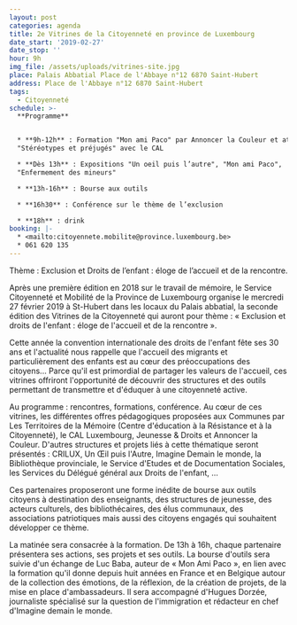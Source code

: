 ```yaml
---
layout: post
categories: agenda
title: 2e Vitrines de la Citoyenneté en province de Luxembourg
date_start: '2019-02-27'
date_stop: ''
hour: 9h
img_file: /assets/uploads/vitrines-site.jpg
place: Palais Abbatial Place de l'Abbaye n°12 6870 Saint-Hubert
address: Place de l'Abbaye n°12 6870 Saint-Hubert
tags:
  - Citoyenneté
schedule: >-
  **Programme**


  * **9h-12h** : Formation "Mon ami Paco" par Annoncer la Couleur et atelier
  "Stéréotypes et préjugés" avec le CAL

  * **Dès 13h** : Expositions "Un oeil puis l’autre", "Mon ami Paco",
  "Enfermement des mineurs"

  * **13h-16h** : Bourse aux outils

  * **16h30** : Conférence sur le thème de l’exclusion

  * **18h** : drink
booking: |-
  * <mailto:citoyennete.mobilite@province.luxembourg.be>
  * 061 620 135
---
```

Thème : Exclusion et Droits de l’enfant : éloge de l’accueil et de la rencontre.

Après une première édition en 2018 sur le travail de mémoire, le Service Citoyenneté et Mobilité de la Province de Luxembourg organise le mercredi 27 février 2019 à St-Hubert dans les locaux du Palais abbatial, la seconde édition des Vitrines de la Citoyenneté qui auront pour thème : « Exclusion et droits de l'enfant : éloge de l'accueil et de la rencontre ».

Cette année la convention internationale des droits de l'enfant fête ses 30 ans et l'actualité nous rappelle que l'accueil des migrants et particulièrement des enfants est au cœur des préoccupations des citoyens... Parce qu'il est primordial de partager les valeurs de l'accueil, ces vitrines offriront l'opportunité de découvrir des structures et des outils permettant de transmettre et d'éduquer à une citoyenneté active.

Au programme : rencontres, formations, conférence. Au cœur de ces vitrines, les différentes offres pédagogiques proposées aux Communes par Les Territoires de la Mémoire (Centre d'éducation à la Résistance et à la Citoyenneté), le CAL Luxembourg, Jeunesse & Droits et Annoncer la Couleur. D'autres structures et projets liés à cette thématique seront présentés : CRILUX, Un Œil puis l'Autre, Imagine Demain le monde, la Bibliothèque provinciale, le Service d'Etudes et de Documentation Sociales, les Services du Délégué général aux Droits de l'enfant, ...

Ces partenaires proposeront une forme inédite de bourse aux outils citoyens à destination des enseignants, des structures de jeunesse, des acteurs culturels, des bibliothécaires, des élus communaux, des associations patriotiques mais aussi des citoyens engagés qui souhaitent développer ce thème.

 La matinée sera consacrée à la formation. De 13h à 16h, chaque partenaire présentera ses actions, ses projets et ses outils. La bourse d'outils sera suivie d'un échange de Luc Baba, auteur de « Mon Ami Paco », en lien avec la formation qu'il donne depuis huit années en France et en Belgique autour de la collection des émotions, de la réflexion, de la création de projets, de la mise en place d'ambassadeurs. Il sera accompagné d'Hugues Dorzée, journaliste spécialisé sur la question de l'immigration et rédacteur en chef d'Imagine demain le monde.
